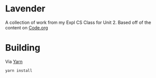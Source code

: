 # Lavender

A collection of work from my Expl CS Class for Unit 2. Based off of the content on [Code.org](https://code.org/)

# Building

Via [Yarn](https://yarnpkg.com/)

`yarn install`